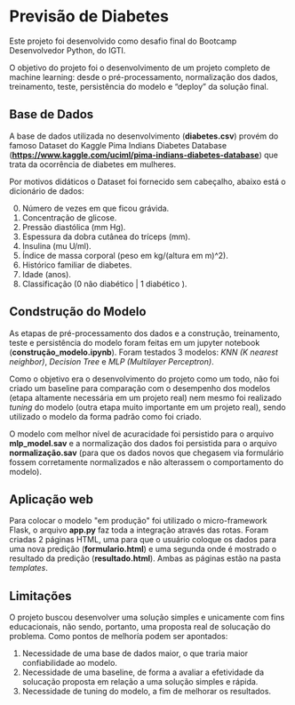 # Previsão de Diabetes

Este projeto foi desenvolvido como desafio final do Bootcamp Desenvolvedor Python, do IGTI.

O objetivo do projeto foi o desenvolvimento de um projeto completo de machine learning: desde o pré-processamento, normalização dos dados, treinamento, teste, persistência do modelo e “deploy” da solução final.

## Base de Dados
A base de dados utilizada no desenvolvimento (**diabetes.csv**) provém do famoso Dataset do Kaggle Pima Indians Diabetes Database (**https://www.kaggle.com/uciml/pima-indians-diabetes-database**) que trata da ocorrência de diabetes em mulheres.

Por motivos didáticos o Dataset foi fornecido sem cabeçalho, abaixo está o dicionário de dados:

0. Número de vezes em que ficou grávida.
1. Concentração de glicose.
2. Pressão diastólica (mm Hg).
3. Espessura da dobra cutânea do tríceps (mm).
4. Insulina (mu U/ml).
5. Índice de massa corporal (peso em kg/(altura em m)^2).
6. Histórico familiar de diabetes.
7. Idade (anos).
8. Classificação (0 não diabético | 1 diabético ).

## Condstrução do Modelo
As etapas de pré-processamento dos dados e a construção, treinamento, teste e persistência do modelo foram feitas em um jupyter notebook (**construção_modelo.ipynb**). Foram testados 3 modelos: *KNN (K nearest neighbor)*, *Decision Tree* e *MLP (Multilayer Perceptron)*. 

Como o objetivo era o desenvolvimento do projeto como um todo, não foi criado um baseline para comparação com o desempenho dos modelos (etapa altamente necessária em um projeto real) nem mesmo foi realizado *tuning* do modelo (outra etapa muito importante em um projeto real), sendo utilizado o modelo da forma padrão como foi criado.

O modelo com melhor nível de acuracidade foi persistido para o arquivo **mlp_model.sav** e a normalização dos dados foi persistida para o arquivo **normalização.sav** (para que os dados novos que chegasem via formulário fossem corretamente normalizados e não alterassem o comportamento do modelo). 

## Aplicação web
Para colocar o modelo "em produção" foi utilizado o micro-framework Flask, o arquivo **app.py** faz toda a integração através das rotas.
Foram criadas 2 páginas HTML, uma para que o usuário coloque os dados para uma nova predição (**formulario.html**) e uma segunda onde é mostrado o resultado da predição (**resultado.html**). Ambas as páginas estão na pasta *templates*.

## Limitações
O projeto buscou desenvolver uma solução simples e unicamente com fins educacionais, não sendo, portanto, uma proposta real de solucação do problema.
Como pontos de melhoría podem ser apontados: 
1. Necessidade de uma base de dados maior, o que traria maior confiabilidade ao modelo.
2. Necessidade de uma baseline, de forma a avaliar a efetividade da solucação proposta em relação a uma solução simples e rápida.
3. Necessidade de tuning do modelo, a fim de melhorar os resultados.
